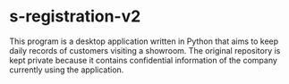 # s-registration-v2
 
This program is a desktop application written in Python that aims to keep daily records of customers visiting a showroom. The original repository is kept private because it contains confidential information of the company currently using the application.
